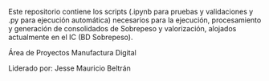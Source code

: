 Este repositorio contiene los scripts (.ipynb para pruebas y validaciones y .py para ejecución automática) necesarios para la ejecución, procesamiento y generación de consolidados de Sobrepeso y valorización, alojados actualmente en el IC (BD Sobrepeso).

Área de Proyectos
Manufactura Digital

Liderado por: Jesse Mauricio Beltrán
